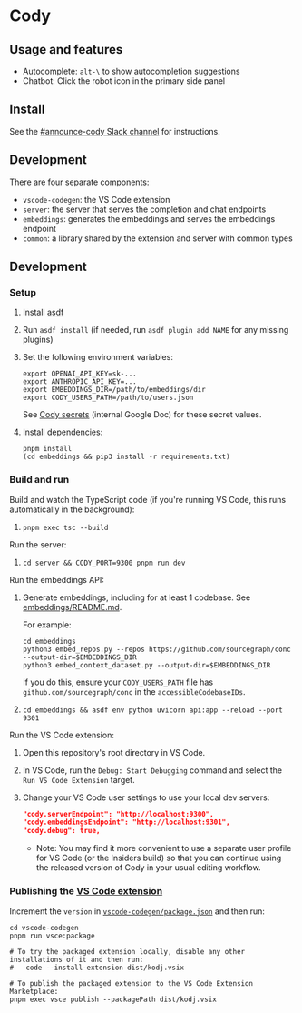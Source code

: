 # Cody

## Usage and features

- Autocomplete: `alt-\` to show autocompletion suggestions
- Chatbot: Click the robot icon in the primary side panel

## Install

See the [#announce-cody Slack channel](https://app.slack.com/client/T02FSM7DL/C04MZPE4JKD) for instructions.

## Development

There are four separate components:

- `vscode-codegen`: the VS Code extension
- `server`: the server that serves the completion and chat endpoints
- `embeddings`: generates the embeddings and serves the embeddings endpoint
- `common`: a library shared by the extension and server with common types

## Development

### Setup

1. Install [asdf](https://asdf-vm.com/)
1. Run `asdf install` (if needed, run `asdf plugin add NAME` for any missing plugins)
1. Set the following environment variables:

   ```
   export OPENAI_API_KEY=sk-...
   export ANTHROPIC_API_KEY=...
   export EMBEDDINGS_DIR=/path/to/embeddings/dir
   export CODY_USERS_PATH=/path/to/users.json
   ```

   See [Cody secrets](https://docs.google.com/document/d/1b5oqnE0kSUrgrb4Z2Alnhfods5e4Y5gx_oaIcQH4TZM/edit) (internal Google Doc) for these secret values.

1. Install dependencies:

   ```shell
   pnpm install
   (cd embeddings && pip3 install -r requirements.txt)
   ```

### Build and run

Build and watch the TypeScript code (if you're running VS Code, this runs automatically in the background):

1. `pnpm exec tsc --build`

Run the server:

1. `cd server && CODY_PORT=9300 pnpm run dev`

Run the embeddings API:

1. Generate embeddings, including for at least 1 codebase. See [embeddings/README.md](embeddings/README.md).

   For example:

   ```shell
   cd embeddings
   python3 embed_repos.py --repos https://github.com/sourcegraph/conc --output-dir=$EMBEDDINGS_DIR
   python3 embed_context_dataset.py --output-dir=$EMBEDDINGS_DIR
   ```

   If you do this, ensure your `CODY_USERS_PATH` file has `github.com/sourcegraph/conc` in the `accessibleCodebaseIDs`.

1. `cd embeddings && asdf env python uvicorn api:app --reload --port 9301`

Run the VS Code extension:

1. Open this repository's root directory in VS Code.
1. In VS Code, run the `Debug: Start Debugging` command and select the `Run VS Code Extension` target.
1. Change your VS Code user settings to use your local dev servers:

   ```json
   "cody.serverEndpoint": "http://localhost:9300",
   "cody.embeddingsEndpoint": "http://localhost:9301",
   "cody.debug": true,
   ```

   - Note: You may find it more convenient to use a separate user profile for VS Code (or the Insiders build) so that you can continue using the released version of Cody in your usual editing workflow.

### Publishing the [VS Code extension](vscode-codegen/)

Increment the `version` in [`vscode-codegen/package.json`](vscode-codegen/package.json) and then run:

```shell
cd vscode-codegen
pnpm run vsce:package

# To try the packaged extension locally, disable any other installations of it and then run:
#   code --install-extension dist/kodj.vsix

# To publish the packaged extension to the VS Code Extension Marketplace:
pnpm exec vsce publish --packagePath dist/kodj.vsix
```
